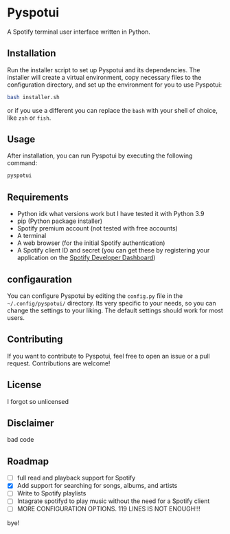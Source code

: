 # Pyspotui

A Spotify terminal user interface written in Python.

## Installation

Run the installer script to set up Pyspotui and its dependencies. The installer will create a virtual environment, copy necessary files to the configuration directory, and set up the environment for you to use Pyspotui:

```bash
bash installer.sh
```

or if you use a different you can replace the `bash` with your shell of choice, like `zsh` or `fish`.

## Usage

After installation, you can run Pyspotui by executing the following command:

```bash
pyspotui
```

## Requirements

- Python idk what versions work but I have tested it with Python 3.9
- pip (Python package installer)
- Spotify premium account (not tested with free accounts)
- A terminal
- A web browser (for the initial Spotify authentication)
- A Spotify client ID and secret (you can get these by registering your application on the [Spotify Developer Dashboard](https://developer.spotify.com/dashboard/applications))

## configauration

You can configure Pyspotui by editing the `config.py` file in the `~/.config/pyspotui/` directory. Its very specific to your needs, so you can change the settings to your liking. The default settings should work for most users.

## Contributing

If you want to contribute to Pyspotui, feel free to open an issue or a pull request. Contributions are welcome!

## License

I forgot so unlicensed

## Disclaimer

bad code

## Roadmap

- [ ] full read and playback support for Spotify
- [X] Add support for searching for songs, albums, and artists
- [ ] Write to Spotify playlists
- [ ] Intagrate spotifyd to play music without the need for a Spotify client
- [ ] MORE CONFIGURATION OPTIONS. 119 LINES IS NOT ENOUGH!!!
  
bye!
